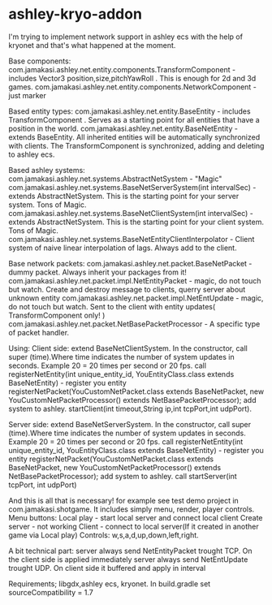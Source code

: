 # ashley-kryo-addon
I'm trying to implement network support in ashley ecs with the help of kryonet and that's what happened at the moment.

Base components:
com.jamakasi.ashley.net.entity.components.TransformComponent - includes Vector3 position,size,pitchYawRoll . This is enough for 2d and 3d games.
com.jamakasi.ashley.net.entity.components.NetworkComponent - just marker

Based entity types:
com.jamakasi.ashley.net.entity.BaseEntity - includes TransformComponent . Serves as a starting point for all entities that have a position in the world.
com.jamakasi.ashley.net.entity.BaseNetEntity - extends BaseEntity. All inherited entities will be automatically synchronized with clients. The TransformComponent is synchronized, adding and deleting to ashley ecs.

Based ashley systems:
com.jamakasi.ashley.net.systems.AbstractNetSystem - "Magic"
com.jamakasi.ashley.net.systems.BaseNetServerSystem(int intervalSec) - extends AbstractNetSystem. This is the starting point for your server system. Tons of Magic.
com.jamakasi.ashley.net.systems.BaseNetClientSystem(int intervalSec) - extends AbstractNetSystem. This is the starting point for your client system. Tons of Magic. 
com.jamakasi.ashley.net.systems.BaseNetEntityClientInterpolator - Client system of naive linear interpolation of lags. Always add to the client.

Base network packets:
com.jamakasi.ashley.net.packet.BaseNetPacket - dummy packet. Always inherit your packages from it!
com.jamakasi.ashley.net.packet.impl.NetEntityPacket - magic, do not touch but watch. Create and destroy message to clients, querry server about unknown entity
com.jamakasi.ashley.net.packet.impl.NetEntUpdate - magic, do not touch but watch.  Sent to the client with entity updates( TransformComponent only! )
com.jamakasi.ashley.net.packet.NetBasePacketProcessor<T extends BaseNetPacket> - A specific type of packet handler. 

Using:
Client side:
extend BaseNetClientSystem. In the constructor, call super (time).Where time indicates the number of system updates in seconds. Example 20 = 20 times per second or 20 fps.
call registerNetEntity(int unique_entity_id, YouEntityClass.class extends BaseNetEntity) - register you entity
registerNetPacket(YouCustomNetPacket.class extends BaseNetPacket, new YouCustomNetPacketProcessor() extends NetBasePacketProcessor<YouCustomNetPacket>);
add system to ashley.
startClient(int timeout,String ip,int tcpPort,int udpPort).

Server side:
extend BaseNetServerSystem. In the constructor, call super (time).Where time indicates the number of system updates in seconds. Example 20 = 20 times per second or 20 fps.
call registerNetEntity(int unique_entity_id, YouEntityClass.class extends BaseNetEntity) - register you entity
registerNetPacket(YouCustomNetPacket.class extends BaseNetPacket, new YouCustomNetPacketProcessor() extends NetBasePacketProcessor<YouCustomNetPacket>);
add system to ashley.
call startServer(int tcpPort, int udpPort)

And this is all that is necessary!
for example see test demo project in com.jamakasi.shotgame. It includes simply menu, render, player controls. 
Menu buttons:
Local play - start local server and connect local client
Create server - not working
Client - connect to local server(If it created in another game via Local play)
Controls: w,s,a,d,up,down,left,right.

A bit technical part:
server always send NetEntityPacket trought TCP. On the client side is applied immediately
server always send NetEntUpdate trought UDP. On client side it buffered and apply in interval
 
Requirements;
libgdx,ashley ecs, kryonet. In build.gradle set sourceCompatibility = 1.7